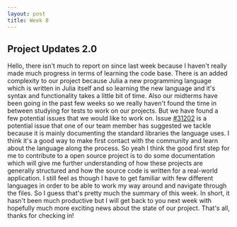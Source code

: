 ```yaml
---
layout: post
title: Week 8
---
```


## **Project Updates 2.0**

Hello, 
there isn't much to report on since last week because I haven't really made much progress in terms of learning the code base. There is an added complexity to our project because Julia a new programming language which is written in Julia itself and so learning the new language and it's syntax and functionality takes a little bit of time. Also our midterms have been going in the past few weeks so we really haven't found the time in between studying for tests to work on our projects. But we have found a few potential issues that we would like to work on. Issue [#31202](https://github.com/JuliaLang/julia/issues/31202) is a potential issue that one of our team member has suggested we tackle because it is mainly documenting the standard libraries the language uses. I think it's a good way to make first contact with the community and learn about the language along the process. So yeah I think the good first step for me to contribute to a open source project is to do some documentation which will give me further understanding of how these projects are generally structured and how the source code is written for a real-world application. I still feel as though I have to get familiar with few different languages in order to be able to work my way around and navigate through the files. So I guess that's pretty much the summary of this week. In short, it hasn't been much productive but I will get back to you next week with hopefully much more exciting news about the state of our project. That's all, thanks for checking in! 
